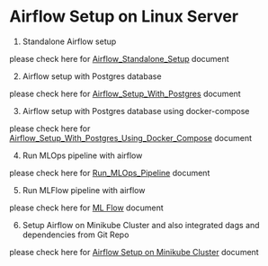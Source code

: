 # Airflow Setup on Linux Server

1. Standalone Airflow setup

please check here for [Airflow_Standalone_Setup](./standalone/README.md) document

2. Airflow setup with Postgres database

please check here for [Airflow_Setup_With_Postgres](./airflow-with-postgres/README.md) document

3. Airflow setup with Postgres database using docker-compose

please check here for [Airflow_Setup_With_Postgres_Using_Docker_Compose](./docker-compose/README.md) document

4. Run MLOps pipeline with airflow

please check here for [Run_MLOps_Pipeline](./mlops-pipeline/README.md) document

5. Run MLFlow pipeline with airflow

please check here for [ML Flow](./mlflow-with-docker-compose/README.md) document

6. Setup Airflow on Minikube Cluster and also integrated dags and dependencies from Git Repo

please check here for [Airflow Setup on Minikube Cluster](./mlops-pipeline/kubernetes/README.md) document